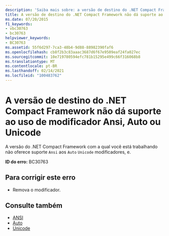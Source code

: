 ```yaml
---
description: 'Saiba mais sobre: a versão de destino do .NET Compact Framework não dá suporte ao uso do modificador ANSI, auto ou Unicode'
title: A versão de destino do .NET Compact Framework não dá suporte ao uso de modificador Ansi, Auto ou Unicode
ms.date: 07/20/2015
f1_keywords:
- vbc30763
- bc30763
helpviewer_keywords:
- BC30763
ms.assetid: 55f6d297-7ca3-48b4-9d88-88982390faf6
ms.openlocfilehash: cb8f2b3c83aaac3687d6f67e9509eaf24fa027ec
ms.sourcegitcommit: 10e719780594efc781b15295e499c66f316068b8
ms.translationtype: MT
ms.contentlocale: pt-BR
ms.lasthandoff: 02/14/2021
ms.locfileid: "100483762"
---
```

# <a name="the-targeted-version-of-the-net-compact-framework-does-not-support-using-the-ansi-auto-or-unicode-modifier"></a>A versão de destino do .NET Compact Framework não dá suporte ao uso de modificador Ansi, Auto ou Unicode

A versão do .NET Compact Framework com a qual você está trabalhando não oferece suporte `Ansi` aos `Auto` `Unicode` modificadores, e.  
  
 **ID do erro:** BC30763  
  
## <a name="to-correct-this-error"></a>Para corrigir este erro  
  
- Remova o modificador.  
  
## <a name="see-also"></a>Consulte também

- [ANSI](../language-reference/modifiers/ansi.md)
- [Auto](../language-reference/modifiers/auto.md)
- [Unicode](../language-reference/modifiers/unicode.md)
